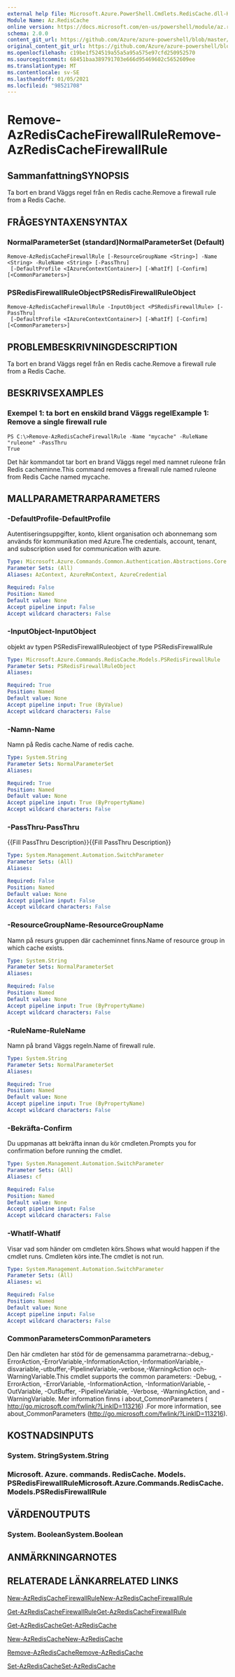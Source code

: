 ```yaml
---
external help file: Microsoft.Azure.PowerShell.Cmdlets.RedisCache.dll-Help.xml
Module Name: Az.RedisCache
online version: https://docs.microsoft.com/en-us/powershell/module/az.rediscache/remove-azrediscachefirewallrule
schema: 2.0.0
content_git_url: https://github.com/Azure/azure-powershell/blob/master/src/RedisCache/RedisCache/help/Remove-AzRedisCacheFirewallRule.md
original_content_git_url: https://github.com/Azure/azure-powershell/blob/master/src/RedisCache/RedisCache/help/Remove-AzRedisCacheFirewallRule.md
ms.openlocfilehash: c19be1f524519a55a5a95a575e97cfd250952570
ms.sourcegitcommit: 68451baa389791703e666d95469602c5652609ee
ms.translationtype: MT
ms.contentlocale: sv-SE
ms.lasthandoff: 01/05/2021
ms.locfileid: "98521708"
---
```

# <span data-ttu-id="bf788-101">Remove-AzRedisCacheFirewallRule</span><span class="sxs-lookup"><span data-stu-id="bf788-101">Remove-AzRedisCacheFirewallRule</span></span>

## <span data-ttu-id="bf788-102">Sammanfattning</span><span class="sxs-lookup"><span data-stu-id="bf788-102">SYNOPSIS</span></span>
<span data-ttu-id="bf788-103">Ta bort en brand Väggs regel från en Redis cache.</span><span class="sxs-lookup"><span data-stu-id="bf788-103">Remove a firewall rule from a Redis Cache.</span></span>

## <span data-ttu-id="bf788-104">FRÅGESYNTAXEN</span><span class="sxs-lookup"><span data-stu-id="bf788-104">SYNTAX</span></span>

### <span data-ttu-id="bf788-105">NormalParameterSet (standard)</span><span class="sxs-lookup"><span data-stu-id="bf788-105">NormalParameterSet (Default)</span></span>
```
Remove-AzRedisCacheFirewallRule [-ResourceGroupName <String>] -Name <String> -RuleName <String> [-PassThru]
 [-DefaultProfile <IAzureContextContainer>] [-WhatIf] [-Confirm] [<CommonParameters>]
```

### <span data-ttu-id="bf788-106">PSRedisFirewallRuleObject</span><span class="sxs-lookup"><span data-stu-id="bf788-106">PSRedisFirewallRuleObject</span></span>
```
Remove-AzRedisCacheFirewallRule -InputObject <PSRedisFirewallRule> [-PassThru]
 [-DefaultProfile <IAzureContextContainer>] [-WhatIf] [-Confirm] [<CommonParameters>]
```

## <span data-ttu-id="bf788-107">PROBLEMBESKRIVNING</span><span class="sxs-lookup"><span data-stu-id="bf788-107">DESCRIPTION</span></span>
<span data-ttu-id="bf788-108">Ta bort en brand Väggs regel från en Redis cache.</span><span class="sxs-lookup"><span data-stu-id="bf788-108">Remove a firewall rule from a Redis Cache.</span></span>

## <span data-ttu-id="bf788-109">BESKRIVS</span><span class="sxs-lookup"><span data-stu-id="bf788-109">EXAMPLES</span></span>

### <span data-ttu-id="bf788-110">Exempel 1: ta bort en enskild brand Väggs regel</span><span class="sxs-lookup"><span data-stu-id="bf788-110">Example 1: Remove a single firewall rule</span></span>
```
PS C:\>Remove-AzRedisCacheFirewallRule -Name "mycache" -RuleName "ruleone" -PassThru
True
```

<span data-ttu-id="bf788-111">Det här kommandot tar bort en brand Väggs regel med namnet ruleone från Redis cacheminne.</span><span class="sxs-lookup"><span data-stu-id="bf788-111">This command removes a firewall rule named ruleone from Redis Cache named mycache.</span></span> 

## <span data-ttu-id="bf788-112">MALLPARAMETRAR</span><span class="sxs-lookup"><span data-stu-id="bf788-112">PARAMETERS</span></span>

### <span data-ttu-id="bf788-113">-DefaultProfile</span><span class="sxs-lookup"><span data-stu-id="bf788-113">-DefaultProfile</span></span>
<span data-ttu-id="bf788-114">Autentiseringsuppgifter, konto, klient organisation och abonnemang som används för kommunikation med Azure.</span><span class="sxs-lookup"><span data-stu-id="bf788-114">The credentials, account, tenant, and subscription used for communication with azure.</span></span>

```yaml
Type: Microsoft.Azure.Commands.Common.Authentication.Abstractions.Core.IAzureContextContainer
Parameter Sets: (All)
Aliases: AzContext, AzureRmContext, AzureCredential

Required: False
Position: Named
Default value: None
Accept pipeline input: False
Accept wildcard characters: False
```

### <span data-ttu-id="bf788-115">-InputObject</span><span class="sxs-lookup"><span data-stu-id="bf788-115">-InputObject</span></span>
<span data-ttu-id="bf788-116">objekt av typen PSRedisFirewallRule</span><span class="sxs-lookup"><span data-stu-id="bf788-116">object of type PSRedisFirewallRule</span></span>

```yaml
Type: Microsoft.Azure.Commands.RedisCache.Models.PSRedisFirewallRule
Parameter Sets: PSRedisFirewallRuleObject
Aliases:

Required: True
Position: Named
Default value: None
Accept pipeline input: True (ByValue)
Accept wildcard characters: False
```

### <span data-ttu-id="bf788-117">-Namn</span><span class="sxs-lookup"><span data-stu-id="bf788-117">-Name</span></span>
<span data-ttu-id="bf788-118">Namn på Redis cache.</span><span class="sxs-lookup"><span data-stu-id="bf788-118">Name of redis cache.</span></span>

```yaml
Type: System.String
Parameter Sets: NormalParameterSet
Aliases:

Required: True
Position: Named
Default value: None
Accept pipeline input: True (ByPropertyName)
Accept wildcard characters: False
```

### <span data-ttu-id="bf788-119">-PassThru</span><span class="sxs-lookup"><span data-stu-id="bf788-119">-PassThru</span></span>
<span data-ttu-id="bf788-120">{{Fill PassThru Description}}</span><span class="sxs-lookup"><span data-stu-id="bf788-120">{{Fill PassThru Description}}</span></span>

```yaml
Type: System.Management.Automation.SwitchParameter
Parameter Sets: (All)
Aliases:

Required: False
Position: Named
Default value: None
Accept pipeline input: False
Accept wildcard characters: False
```

### <span data-ttu-id="bf788-121">-ResourceGroupName</span><span class="sxs-lookup"><span data-stu-id="bf788-121">-ResourceGroupName</span></span>
<span data-ttu-id="bf788-122">Namn på resurs gruppen där cacheminnet finns.</span><span class="sxs-lookup"><span data-stu-id="bf788-122">Name of resource group in which cache exists.</span></span>

```yaml
Type: System.String
Parameter Sets: NormalParameterSet
Aliases:

Required: False
Position: Named
Default value: None
Accept pipeline input: True (ByPropertyName)
Accept wildcard characters: False
```

### <span data-ttu-id="bf788-123">-RuleName</span><span class="sxs-lookup"><span data-stu-id="bf788-123">-RuleName</span></span>
<span data-ttu-id="bf788-124">Namn på brand Väggs regeln.</span><span class="sxs-lookup"><span data-stu-id="bf788-124">Name of firewall rule.</span></span>

```yaml
Type: System.String
Parameter Sets: NormalParameterSet
Aliases:

Required: True
Position: Named
Default value: None
Accept pipeline input: True (ByPropertyName)
Accept wildcard characters: False
```

### <span data-ttu-id="bf788-125">-Bekräfta</span><span class="sxs-lookup"><span data-stu-id="bf788-125">-Confirm</span></span>
<span data-ttu-id="bf788-126">Du uppmanas att bekräfta innan du kör cmdleten.</span><span class="sxs-lookup"><span data-stu-id="bf788-126">Prompts you for confirmation before running the cmdlet.</span></span>

```yaml
Type: System.Management.Automation.SwitchParameter
Parameter Sets: (All)
Aliases: cf

Required: False
Position: Named
Default value: None
Accept pipeline input: False
Accept wildcard characters: False
```

### <span data-ttu-id="bf788-127">-WhatIf</span><span class="sxs-lookup"><span data-stu-id="bf788-127">-WhatIf</span></span>
<span data-ttu-id="bf788-128">Visar vad som händer om cmdleten körs.</span><span class="sxs-lookup"><span data-stu-id="bf788-128">Shows what would happen if the cmdlet runs.</span></span>
<span data-ttu-id="bf788-129">Cmdleten körs inte.</span><span class="sxs-lookup"><span data-stu-id="bf788-129">The cmdlet is not run.</span></span>

```yaml
Type: System.Management.Automation.SwitchParameter
Parameter Sets: (All)
Aliases: wi

Required: False
Position: Named
Default value: None
Accept pipeline input: False
Accept wildcard characters: False
```

### <span data-ttu-id="bf788-130">CommonParameters</span><span class="sxs-lookup"><span data-stu-id="bf788-130">CommonParameters</span></span>
<span data-ttu-id="bf788-131">Den här cmdleten har stöd för de gemensamma parametrarna:-debug,-ErrorAction,-ErrorVariable,-InformationAction,-InformationVariable,-disvariable,-utbuffer,-PipelineVariable,-verbose,-WarningAction och-WarningVariable.</span><span class="sxs-lookup"><span data-stu-id="bf788-131">This cmdlet supports the common parameters: -Debug, -ErrorAction, -ErrorVariable, -InformationAction, -InformationVariable, -OutVariable, -OutBuffer, -PipelineVariable, -Verbose, -WarningAction, and -WarningVariable.</span></span> <span data-ttu-id="bf788-132">Mer information finns i about_CommonParameters ( http://go.microsoft.com/fwlink/?LinkID=113216) .</span><span class="sxs-lookup"><span data-stu-id="bf788-132">For more information, see about_CommonParameters (http://go.microsoft.com/fwlink/?LinkID=113216).</span></span>

## <span data-ttu-id="bf788-133">KOSTNADS</span><span class="sxs-lookup"><span data-stu-id="bf788-133">INPUTS</span></span>

### <span data-ttu-id="bf788-134">System. String</span><span class="sxs-lookup"><span data-stu-id="bf788-134">System.String</span></span>

### <span data-ttu-id="bf788-135">Microsoft. Azure. commands. RedisCache. Models. PSRedisFirewallRule</span><span class="sxs-lookup"><span data-stu-id="bf788-135">Microsoft.Azure.Commands.RedisCache.Models.PSRedisFirewallRule</span></span>

## <span data-ttu-id="bf788-136">VÄRDEN</span><span class="sxs-lookup"><span data-stu-id="bf788-136">OUTPUTS</span></span>

### <span data-ttu-id="bf788-137">System. Boolean</span><span class="sxs-lookup"><span data-stu-id="bf788-137">System.Boolean</span></span>

## <span data-ttu-id="bf788-138">ANMÄRKNINGAR</span><span class="sxs-lookup"><span data-stu-id="bf788-138">NOTES</span></span>

## <span data-ttu-id="bf788-139">RELATERADE LÄNKAR</span><span class="sxs-lookup"><span data-stu-id="bf788-139">RELATED LINKS</span></span>

[<span data-ttu-id="bf788-140">New-AzRedisCacheFirewallRule</span><span class="sxs-lookup"><span data-stu-id="bf788-140">New-AzRedisCacheFirewallRule</span></span>](./New-AzRedisCacheFirewallRule.md)

[<span data-ttu-id="bf788-141">Get-AzRedisCacheFirewallRule</span><span class="sxs-lookup"><span data-stu-id="bf788-141">Get-AzRedisCacheFirewallRule</span></span>](./Get-AzRedisCacheFirewallRule.md)

[<span data-ttu-id="bf788-142">Get-AzRedisCache</span><span class="sxs-lookup"><span data-stu-id="bf788-142">Get-AzRedisCache</span></span>](./Get-AzRedisCache.md)

[<span data-ttu-id="bf788-143">New-AzRedisCache</span><span class="sxs-lookup"><span data-stu-id="bf788-143">New-AzRedisCache</span></span>](./New-AzRedisCache.md)

[<span data-ttu-id="bf788-144">Remove-AzRedisCache</span><span class="sxs-lookup"><span data-stu-id="bf788-144">Remove-AzRedisCache</span></span>](./Remove-AzRedisCache.md)

[<span data-ttu-id="bf788-145">Set-AzRedisCache</span><span class="sxs-lookup"><span data-stu-id="bf788-145">Set-AzRedisCache</span></span>](./Set-AzRedisCache.md)